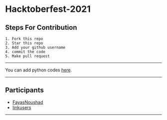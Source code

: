 # Hacktoberfest-2021

## Steps For Contribution

    1. Fork this repo
    2. Star this repo
    3. Add your github username
    4. commit the code
    5. Make pull request

---

You can add python codes [here](https://github.com/FayasNoushad/python).

---

## Participants

- [FayasNoushad](https://github.com/FayasNoushad)
- [linkusers](https://github.com/linkusers)

---
